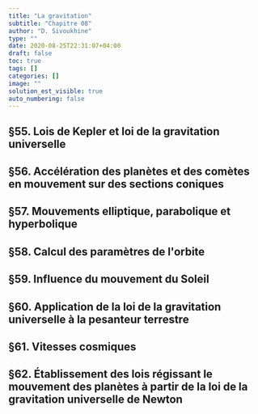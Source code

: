 ```yaml
---
title: "La gravitation"
subtitle: "Chapitre 08"
author: "D. Sivoukhine"
type: ""
date: 2020-08-25T22:31:07+04:00
draft: false
toc: true
tags: []
categories: []
image: ""
solution_est_visible: true
auto_numbering: false
---
```


## §55. Lois de Kepler et loi de la gravitation universelle

## §56. Accélération des planètes et des comètes en mouvement sur des sections coniques

## §57. Mouvements elliptique, parabolique et hyperbolique

## §58. Calcul des paramètres de l'orbite

## §59. Influence du mouvement du Soleil

## §60. Application de la loi de la gravitation universelle à la pesanteur terrestre

## §61. Vitesses cosmiques

## §62. Établissement des lois régissant le mouvement des planètes à partir de la loi de la gravitation universelle de Newton